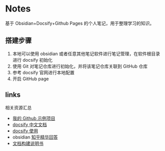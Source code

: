 # Notes

基于 Obsidian+Docsify+Github Pages 的个人笔记，用于整理学习的知识。

## 搭建步骤

1. 本地可以使用 obsidian 或者任意其他笔记软件进行笔记管理，在软件根目录进行 docsify 初始化
2. 使用 Git 对笔记仓库进行初始化，并将该笔记仓库关联到 GitHub 仓库
3. 参考 docsify 官网进行本地配置
4. 开启 GitHub page

## links

相关资源汇总

- [我的 Github 示例项目](https://yanzhoupeng.github.io/notes/)
- [docsify 中文文档](https://docsify.js.org/#/zh-cn/)
- [docsify 使用](https://juejin.cn/post/7339475385762611210#heading-7)
- obsidian [知乎精华回答](https://www.zhihu.com/topic/21349840/top-answers)
- [文档构建说明书](https://notebook.js.org/#/Project/Docsify/docsifyNotes?id=docsify-文档构建说明书)
